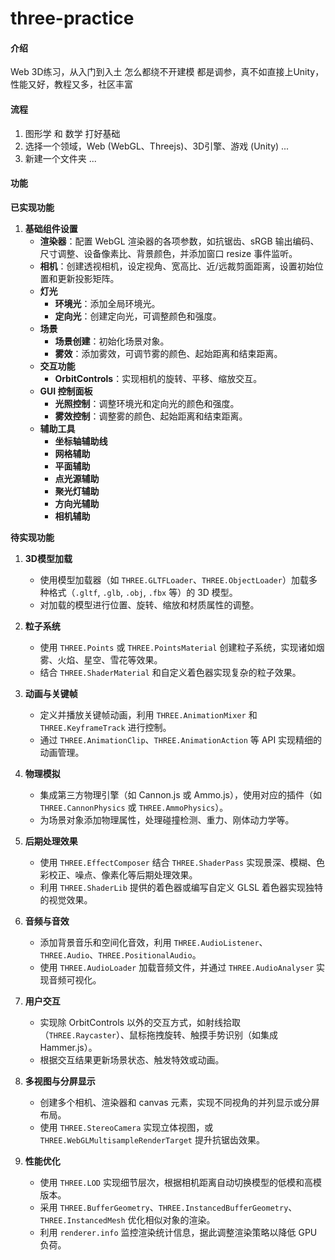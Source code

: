 # three-practice

#### 介绍
Web 3D练习，从入门到入土
怎么都绕不开建模
都是调参，真不如直接上Unity，性能又好，教程又多，社区丰富

#### 流程
1. 图形学 和 数学 打好基础
2. 选择一个领域，Web (WebGL、Threejs)、3D引擎、游戏 (Unity) ...
3. 新建一个文件夹 ...

#### 功能
**已实现功能**

1. **基础组件设置**
   - **渲染器**：配置 WebGL 渲染器的各项参数，如抗锯齿、sRGB 输出编码、尺寸调整、设备像素比、背景颜色，并添加窗口 resize 事件监听。
   - **相机**：创建透视相机，设定视角、宽高比、近/远裁剪面距离，设置初始位置和更新投影矩阵。
   - **灯光**
     - **环境光**：添加全局环境光。
     - **定向光**：创建定向光，可调整颜色和强度。
   - **场景**
     - **场景创建**：初始化场景对象。
     - **雾效**：添加雾效，可调节雾的颜色、起始距离和结束距离。
   - **交互功能**
     - **OrbitControls**：实现相机的旋转、平移、缩放交互。
   - **GUI 控制面板**
     - **光照控制**：调整环境光和定向光的颜色和强度。
     - **雾效控制**：调整雾的颜色、起始距离和结束距离。
   - **辅助工具**
     - **坐标轴辅助线**
     - **网格辅助**
     - **平面辅助**
     - **点光源辅助**
     - **聚光灯辅助**
     - **方向光辅助**
     - **相机辅助**

**待实现功能**

1. **3D模型加载**
   - 使用模型加载器（如 `THREE.GLTFLoader`、`THREE.ObjectLoader`）加载多种格式（`.gltf`, `.glb`, `.obj`, `.fbx` 等）的 3D 模型。
   - 对加载的模型进行位置、旋转、缩放和材质属性的调整。

2. **粒子系统**
   - 使用 `THREE.Points` 或 `THREE.PointsMaterial` 创建粒子系统，实现诸如烟雾、火焰、星空、雪花等效果。
   - 结合 `THREE.ShaderMaterial` 和自定义着色器实现复杂的粒子效果。

3. **动画与关键帧**
   - 定义并播放关键帧动画，利用 `THREE.AnimationMixer` 和 `THREE.KeyframeTrack` 进行控制。
   - 通过 `THREE.AnimationClip`、`THREE.AnimationAction` 等 API 实现精细的动画管理。

4. **物理模拟**
   - 集成第三方物理引擎（如 Cannon.js 或 Ammo.js），使用对应的插件（如 `THREE.CannonPhysics` 或 `THREE.AmmoPhysics`）。
   - 为场景对象添加物理属性，处理碰撞检测、重力、刚体动力学等。

5. **后期处理效果**
   - 使用 `THREE.EffectComposer` 结合 `THREE.ShaderPass` 实现景深、模糊、色彩校正、噪点、像素化等后期处理效果。
   - 利用 `THREE.ShaderLib` 提供的着色器或编写自定义 GLSL 着色器实现独特的视觉效果。

6. **音频与音效**
   - 添加背景音乐和空间化音效，利用 `THREE.AudioListener`、`THREE.Audio`、`THREE.PositionalAudio`。
   - 使用 `THREE.AudioLoader` 加载音频文件，并通过 `THREE.AudioAnalyser` 实现音频可视化。

7. **用户交互**
   - 实现除 OrbitControls 以外的交互方式，如射线拾取（`THREE.Raycaster`）、鼠标拖拽旋转、触摸手势识别（如集成 Hammer.js）。
   - 根据交互结果更新场景状态、触发特效或动画。

8. **多视图与分屏显示**
   - 创建多个相机、渲染器和 canvas 元素，实现不同视角的并列显示或分屏布局。
   - 使用 `THREE.StereoCamera` 实现立体视图，或 `THREE.WebGLMultisampleRenderTarget` 提升抗锯齿效果。

9. **性能优化**
   - 使用 `THREE.LOD` 实现细节层次，根据相机距离自动切换模型的低模和高模版本。
   - 采用 `THREE.BufferGeometry`、`THREE.InstancedBufferGeometry`、`THREE.InstancedMesh` 优化相似对象的渲染。
   - 利用 `renderer.info` 监控渲染统计信息，据此调整渲染策略以降低 GPU 负荷。